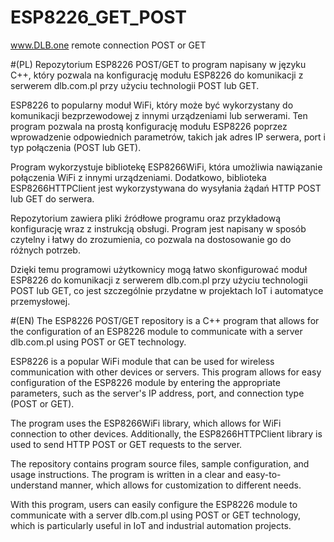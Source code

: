 # ESP8226_GET_POST
www.DLB.one remote connection POST or GET

#(PL)
Repozytorium ESP8226 POST/GET to program napisany w języku C++, który pozwala na konfigurację modułu ESP8226 do komunikacji z serwerem dlb.com.pl przy użyciu technologii POST lub GET.

ESP8226 to popularny moduł WiFi, który może być wykorzystany do komunikacji bezprzewodowej z innymi urządzeniami lub serwerami. Ten program pozwala na prostą konfigurację modułu ESP8226 poprzez wprowadzenie odpowiednich parametrów, takich jak adres IP serwera, port i typ połączenia (POST lub GET).

Program wykorzystuje bibliotekę ESP8266WiFi, która umożliwia nawiązanie połączenia WiFi z innymi urządzeniami. Dodatkowo, biblioteka ESP8266HTTPClient jest wykorzystywana do wysyłania żądań HTTP POST lub GET do serwera.

Repozytorium zawiera pliki źródłowe programu oraz przykładową konfigurację wraz z instrukcją obsługi. Program jest napisany w sposób czytelny i łatwy do zrozumienia, co pozwala na dostosowanie go do różnych potrzeb.

Dzięki temu programowi użytkownicy mogą łatwo skonfigurować moduł ESP8226 do komunikacji z serwerem dlb.com.pl przy użyciu technologii POST lub GET, co jest szczególnie przydatne w projektach IoT i automatyce przemysłowej.


#(EN)
The ESP8226 POST/GET repository is a C++ program that allows for the configuration of an ESP8226 module to communicate with a server dlb.com.pl using POST or GET technology.

ESP8226 is a popular WiFi module that can be used for wireless communication with other devices or servers. This program allows for easy configuration of the ESP8226 module by entering the appropriate parameters, such as the server's IP address, port, and connection type (POST or GET).

The program uses the ESP8266WiFi library, which allows for WiFi connection to other devices. Additionally, the ESP8266HTTPClient library is used to send HTTP POST or GET requests to the server.

The repository contains program source files, sample configuration, and usage instructions. The program is written in a clear and easy-to-understand manner, which allows for customization to different needs.

With this program, users can easily configure the ESP8226 module to communicate with a server dlb.com.pl using POST or GET technology, which is particularly useful in IoT and industrial automation projects.
